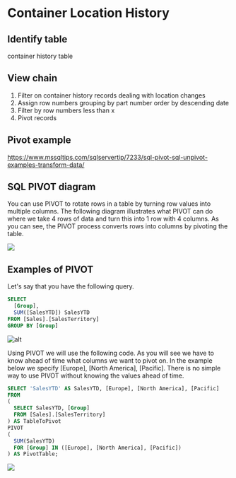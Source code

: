 # Container Location History

## Identify table

container history table

## View chain

1. Filter on container history records dealing with location changes
2. Assign row numbers grouping by part number order by descending date
3. Filter by row numbers less than x
4. Pivot records

## Pivot example

<https://www.mssqltips.com/sqlservertip/7233/sql-pivot-sql-unpivot-examples-transform-data/>

## SQL PIVOT diagram

You can use PIVOT to rotate rows in a table by turning row values into multiple columns. The following diagram illustrates what PIVOT can do where we take 4 rows of data and turn this into 1 row with 4 columns. As you can see, the PIVOT process converts rows into columns by pivoting the table.

![](https://www.mssqltips.com/tipimages2/7233_sql-pivot-unpivot-examples.001.png)

## Examples of PIVOT

Let's say that you have the following query.

```sql
SELECT 
  [Group],
  SUM([SalesYTD]) SalesYTD
FROM [Sales].[SalesTerritory]
GROUP BY [Group]
```

![alt](https://www.mssqltips.com/tipimages2/7233_sql-pivot-unpivot-examples.005.png)

Using PIVOT we will use the following code. As you will see we have to know ahead of time what columns we want to pivot on. In the example below we specify [Europe], [North America], [Pacific]. There is no simple way to use PIVOT without knowing the values ahead of time.

```sql
SELECT 'SalesYTD' AS SalesYTD, [Europe], [North America], [Pacific]
FROM  
(
  SELECT SalesYTD, [Group]   
  FROM [Sales].[SalesTerritory]
) AS TableToPivot 
PIVOT  
(  
  SUM(SalesYTD)  
  FOR [Group] IN ([Europe], [North America], [Pacific])  
) AS PivotTable; 
```

![](https://www.mssqltips.com/tipimages2/7233_sql-pivot-unpivot-examples.007.png)
